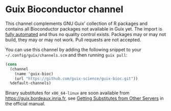 # Guix Bioconductor channel

This channel complements GNU Guix’ collection of R packages and contains
all Bioconductor packages not available in Guix yet. The import is [fully
automated](https://github.com/guix-science/guix-cran-scripts) and thus
no quality control exists. Packages may or may not build, they may or
may not work. Pull requests are not accepted.

You can use this channel by adding the following snippet to your
`~/.config/guix/channels.scm` and then running `guix pull`:

```scheme
(cons
  (channel
    (name 'guix-bioc)
    (url "https://github.com/guix-science/guix-bioc.git"))
  %default-channels)
```

Binary substitutes for `x86_64-linux` are soon available
from https://guix.bordeaux.inria.fr, see [Getting Substitutes from Other
Servers](https://guix.gnu.org/manual/en/guix.html#Getting-Substitutes-from-Other-Servers)
in the official manual.


